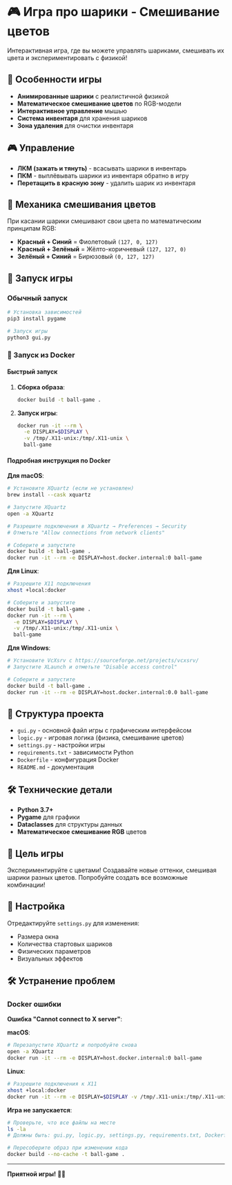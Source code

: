 # 🎮 Игра про шарики - Смешивание цветов

Интерактивная игра, где вы можете управлять шариками, смешивать их цвета и экспериментировать с физикой!

## 🎯 Особенности игры

- **Анимированные шарики** с реалистичной физикой
- **Математическое смешивание цветов** по RGB-модели
- **Интерактивное управление** мышью
- **Система инвентаря** для хранения шариков
- **Зона удаления** для очистки инвентаря

## 🎮 Управление

- **ЛКМ (зажать и тянуть)** - всасывать шарики в инвентарь
- **ПКМ** - выплёвывать шарики из инвентаря обратно в игру
- **Перетащить в красную зону** - удалить шарик из инвентаря

## 🎨 Механика смешивания цветов

При касании шарики смешивают свои цвета по математическим принципам RGB:
- **Красный + Синий** = Фиолетовый `(127, 0, 127)`
- **Красный + Зелёный** = Жёлто-коричневый `(127, 127, 0)`
- **Зелёный + Синий** = Бирюзовый `(0, 127, 127)`

## 🚀 Запуск игры

### Обычный запуск

```bash
# Установка зависимостей
pip3 install pygame

# Запуск игры
python3 gui.py
```

### 🐳 Запуск из Docker

#### Быстрый запуск

1. **Сборка образа**:
   ```bash
   docker build -t ball-game .
   ```

2. **Запуск игры**:
   ```bash
   docker run -it --rm \
     -e DISPLAY=$DISPLAY \
     -v /tmp/.X11-unix:/tmp/.X11-unix \
     ball-game
   ```

#### Подробная инструкция по Docker

**Для macOS**:
```bash
# Установите XQuartz (если не установлен)
brew install --cask xquartz

# Запустите XQuartz
open -a XQuartz

# Разрешите подключения в XQuartz → Preferences → Security
# Отметьте "Allow connections from network clients"

# Соберите и запустите
docker build -t ball-game .
docker run -it --rm -e DISPLAY=host.docker.internal:0 ball-game
```

**Для Linux**:
```bash
# Разрешите X11 подключения
xhost +local:docker

# Соберите и запустите
docker build -t ball-game .
docker run -it --rm \
  -e DISPLAY=$DISPLAY \
  -v /tmp/.X11-unix:/tmp/.X11-unix \
  ball-game
```

**Для Windows**:
```bash
# Установите VcXsrv с https://sourceforge.net/projects/vcxsrv/
# Запустите XLaunch и отметьте "Disable access control"

# Соберите и запустите
docker build -t ball-game .
docker run -it --rm -e DISPLAY=host.docker.internal:0.0 ball-game
```

## 📁 Структура проекта

- `gui.py` - основной файл игры с графическим интерфейсом
- `logic.py` - игровая логика (физика, смешивание цветов)
- `settings.py` - настройки игры
- `requirements.txt` - зависимости Python
- `Dockerfile` - конфигурация Docker
- `README.md` - документация

## 🛠️ Технические детали

- **Python 3.7+**
- **Pygame** для графики
- **Dataclasses** для структуры данных
- **Математическое смешивание RGB** цветов

## 🎯 Цель игры

Экспериментируйте с цветами! Создавайте новые оттенки, смешивая шарики разных цветов. Попробуйте создать все возможные комбинации!

## 🔧 Настройка

Отредактируйте `settings.py` для изменения:
- Размера окна
- Количества стартовых шариков
- Физических параметров
- Визуальных эффектов

## 🛠️ Устранение проблем

### Docker ошибки

**Ошибка "Cannot connect to X server"**:

**macOS**:
```bash
# Перезапустите XQuartz и попробуйте снова
open -a XQuartz
docker run -it --rm -e DISPLAY=host.docker.internal:0 ball-game
```

**Linux**:
```bash
# Разрешите подключения к X11
xhost +local:docker
docker run -it --rm -e DISPLAY=$DISPLAY -v /tmp/.X11-unix:/tmp/.X11-unix ball-game
```

**Игра не запускается**:
```bash
# Проверьте, что все файлы на месте
ls -la
# Должны быть: gui.py, logic.py, settings.py, requirements.txt, Dockerfile

# Пересоберите образ при изменении кода
docker build --no-cache -t ball-game .
```

---

**Приятной игры!** 🎨✨
